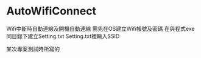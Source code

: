 # AutoWifiConnect
Wifi中斷時自動連線及開機自動連線
需先在OS建立Wifi帳號及密碼
在與程式exe同目錄下建立Setting.txt
Setting.txt裡輸入SSID

某次專案測試時所寫的

